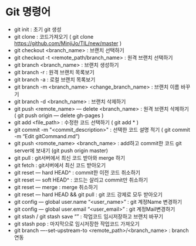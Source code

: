 # Git 명령어

- git init : 초기 git 생성
- git clone <url> : 코드가져오기 ( git clone https://github.com/MinjiJo/TIL/new/master )
- git checkout <branch_name> : 브랜치 선택하기
- git checkout -t <remote_path/branch_name> : 원격 브랜치 선택하기
- git branch <branch_name> : 브랜치 생성하기
- git branch -r : 원격 브랜치 목록보기
- git branch -a : 로컬 브랜치 목록보기
- git branch -m <branch_name> <change_branch_name> : 브랜치 이름 바꾸기
- git branch -d <branch_name> : 브랜치 삭제하기
- git push <remote_name> — delete <branch_name> : 원격 브랜치 삭제하기 ( git push origin — delete gh-pages )
- git add <file_path> : 수정한 코드 선택하기 ( git add * )
- git commit -m "<commit_description>" : 선택한 코드 설명 적기 ( git commit -m “Edit gitCommand.md”)
- git push <romote_name> <branch_name> : add하고 commit한 코드 git server에 보내기 (git push origin master)
- git pull : git서버에서 최신 코드 받아와 merge 하기
- git fetch : git서버에서 최신 코드 받아오기
- git reset — hard HEAD^ : commit한 이전 코드 취소하기
- git reset — soft HEAD^ : 코드는 살리고 commit만 취소하기
- git reset — merge : merge 취소하기
- git reset — hard HEAD && git pull : git 코드 강제로 모두 받아오기
- git config — global user.name “<user_name>” : git 계정Name 변경하기
- git config — global user.email “<user_email>” : git 계정Mail변경하기
- git stash / git stash save “<description>” : 작업코드 임시저장하고 브랜치 바꾸기
- git stash pop : 마지막으로 임시저장한 작업코드 가져오기
- git branch —-set-upstream-to <remote_path>/<branch_name> : branch 연동
